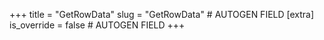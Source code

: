 +++
title = "GetRowData"
slug = "GetRowData" # AUTOGEN FIELD
[extra]
is_override = false # AUTOGEN FIELD
+++
